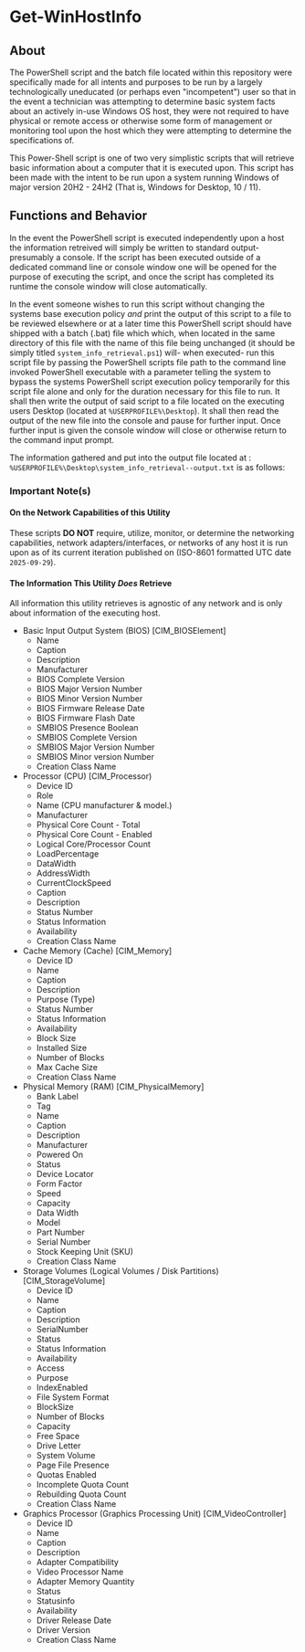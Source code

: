 # Get-WinHostInfo

## About

The PowerShell script and the batch file located within this repository were
specifically made for all intents and purposes to be run by a largely
technologically uneducated (or perhaps even "incompetent") user so that in the
event a technician was attempting to determine basic system facts about an
actively in-use Windows OS host, they were not required to have physical or
remote access or otherwise some form of management or monitoring tool upon the 
host which they were attempting to determine the specifications of.

This Power-Shell script is one of two very simplistic scripts that will retrieve
basic information about a computer that it is executed upon. This script has
been made with the intent to be run upon a system running Windows of major
version 20H2 - 24H2 (That is, Windows for Desktop, 10 / 11).

## Functions and Behavior

In the event the PowerShell script is executed independently upon a host the
information retreived will simply be written to standard output- presumably a
console. If the script has been executed outside of a dedicated command line or
console window one will be opened for the purpose of executing the script, and
once the script has completed its runtime the console window will close
automatically.

In the event someone wishes to run this script without changing the systems base
execution policy *and* print the output of this script to a file to be reviewed
elsewhere or at a later time this PowerShell script should have shipped with a
batch (.bat) file which which, when located in the same directory of this file
with the name of this file being unchanged (it should be simply titled
`system_info_retrieval.ps1`) will- when executed- run this script file by
passing the PowerShell scripts file path to the command line invoked PowerShell
executable with a parameter telling the system to bypass the systems PowerShell
script execution policy temporarily for this script file alone and only for the
duration necessary for this file to run. It shall then write the output of said
script to a file located on the executing users Desktop (located at
`%USERPROFILE%\Desktop`). It shall then read the output of the new file into the
console and pause for further input. Once further input is given the console
window will close or otherwise return to the command input prompt.

The information gathered and put into the output file located at :
`%USERPROFILE%\Desktop\system_info_retrieval--output.txt`
is as follows:

### Important Note(s)

#### On the Network Capabilities of this Utility
These scripts __DO NOT__ require, utilize, monitor, or determine the networking
capabilities, network adapters/interfaces, or networks of any host it is run
upon as of its current iteration published on (ISO-8601 formatted UTC date
`2025-09-29`).

#### The Information This Utility *Does* Retrieve

All information this utility retrieves is agnostic of any network and is only
about information of the executing host.

- Basic Input Output System (BIOS) [CIM_BIOSElement]
	- Name
	- Caption
	- Description
	- Manufacturer
	- BIOS Complete Version
	- BIOS Major Version Number
	- BIOS Minor Version Number
	- BIOS Firmware Release Date
	- BIOS Firmware Flash Date
	- SMBIOS Presence Boolean
	- SMBIOS Complete Version
	- SMBIOS Major Version Number
	- SMBIOS Minor version Number
	- Creation Class Name
- Processor (CPU) [CIM_Processor)
	- Device ID
	- Role
	- Name (CPU manufacturer & model.)
	- Manufacturer
	- Physical Core Count - Total
	- Physical Core Count - Enabled
	- Logical Core/Processor Count
	- LoadPercentage
	- DataWidth
	- AddressWidth
	- CurrentClockSpeed
	- Caption
	- Description
	- Status Number
	- Status Information
	- Availability
	- Creation Class Name
- Cache Memory (Cache) [CIM_Memory]
	- Device ID
	- Name
	- Caption
	- Description
	- Purpose (Type)
	- Status Number
	- Status Information
	- Availability
	- Block Size
	- Installed Size
	- Number of Blocks
	- Max Cache Size
	- Creation Class Name
- Physical Memory (RAM) [CIM_PhysicalMemory]
	- Bank Label
	- Tag
	- Name
	- Caption
	- Description
	- Manufacturer
	- Powered On
	- Status
	- Device Locator
	- Form Factor
	- Speed
	- Capacity
	- Data Width
	- Model
	- Part Number
	- Serial Number
	- Stock Keeping Unit (SKU)
	- Creation Class Name
- Storage Volumes (Logical Volumes / Disk Partitions) [CIM_StorageVolume]
	- Device ID
	- Name
	- Caption
	- Description
	- SerialNumber
	- Status
	- Status Information
	- Availability
	- Access
	- Purpose
	- IndexEnabled
	- File System Format
	- BlockSize
	- Number of Blocks
	- Capacity
	- Free Space
	- Drive Letter
	- System Volume
	- Page File Presence
	- Quotas Enabled
	- Incomplete Quota Count
	- Rebuilding Quota Count
	- Creation Class Name
- Graphics Processor (Graphics Processing Unit) [CIM_VideoController]
	- Device ID
	- Name
	- Caption
	- Description
	- Adapter Compatibility
	- Video Processor Name
	- Adapter Memory Quantity
	- Status
	- Statusinfo
	- Availability
	- Driver Release Date
	- Driver Version
	- Creation Class Name

